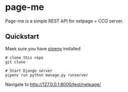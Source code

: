 # page-me

Page-me is a simple REST API for netpage + CCG server.

## Quickstart
Maek sure you have [pipenv](https://pipenv-fork.readthedocs.io/en/latest/install.html#installing-pipenv) installed

```
# clone this repo
git clone 

# Start Django server
pipenv run python manage.py runserver
```

Navigate to http://127.0.0.1:8000/test/netpage/